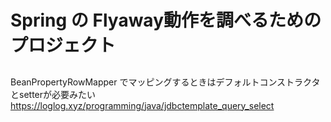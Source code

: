 # Spring の Flyaway動作を調べるためのプロジェクト

## 
BeanPropertyRowMapper
でマッピングするときはデフォルトコンストラクタとsetterが必要みたい
https://loglog.xyz/programming/java/jdbctemplate_query_select

